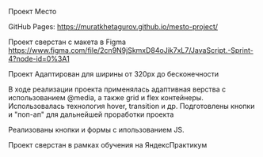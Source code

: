 Проект Место

GitHub Pages: https://muratkhetagurov.github.io/mesto-project/

Проект сверстан с макета в Figma https://www.figma.com/file/2cn9N9jSkmxD84oJik7xL7/JavaScript.-Sprint-4?node-id=0%3A1

Проект Адаптирован для ширины от 320px до бесконечности

В ходе реализации проекта применялась адаптивная верства с использованием @media, а также grid и flex контейнеры. Использовалась технология hover, transition и др.
Подготовлены кнопки и "поп-ап" для дальнейшей проработки проекта

Реализованы кнопки и формы с ипользованием JS.


Проект сверстан в рамках обучения на ЯндексПрактикум
